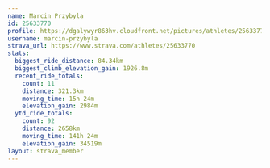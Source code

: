 ```yaml
---
name: Marcin Przybyla
id: 25633770
profile: https://dgalywyr863hv.cloudfront.net/pictures/athletes/25633770/12947173/2/large.jpg
username: marcin-przybyla
strava_url: https://www.strava.com/athletes/25633770
stats:
  biggest_ride_distance: 84.34km
  biggest_climb_elevation_gain: 1926.8m
  recent_ride_totals:
    count: 11
    distance: 321.3km
    moving_time: 15h 24m
    elevation_gain: 2984m
  ytd_ride_totals:
    count: 92
    distance: 2658km
    moving_time: 141h 24m
    elevation_gain: 34519m
layout: strava_member
--- 
```


